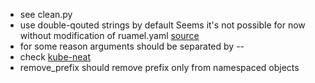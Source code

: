 * see clean.py
* use double-qouted strings by default
    Seems it's not possible for now without modification of ruamel.yaml [source](https://sourceforge.net/p/ruamel-yaml/code/ci/54d2c5ce4103c4bc0b71da1f6a5923c87fe41593/tree/emitter.py#l896)
* for some reason arguments should be separated by --
* check [kube-neat](https://github.com/itaysk/kubectl-neat)
* remove_prefix should remove prefix only from namespaced objects 
